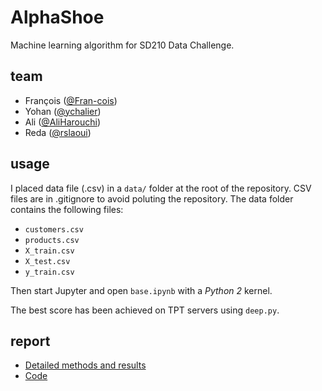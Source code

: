 # AlphaShoe
Machine learning algorithm for SD210 Data Challenge.

## team

 - François ([@Fran-cois](https://github.com/Fran-cois))
 - Yohan ([@ychalier](https://github.com/ychalier))
 - Ali ([@AliHarouchi](https://github.com/AliHarouchi))
 - Reda ([@rslaoui](https://github.com/rslaoui)) 

## usage

I placed data file (.csv) in a `data/` folder at the root of the repository. CSV files are in .gitignore to avoid poluting the repository. The data folder contains the following files:

 - `customers.csv`
 - `products.csv`
 - `X_train.csv`
 - `X_test.csv`
 - `y_train.csv`

Then start Jupyter and open `base.ipynb` with a *Python 2* kernel.

The best score has been achieved on TPT servers using `deep.py`.

## report

 - [Detailed methods and results](REPORT.pdf)
 - [Code](code.pdf)